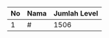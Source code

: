 | No | Nama            | Jumlah Level |
|----|-----------------|--------------|
| 1  | #    |    1506        |
